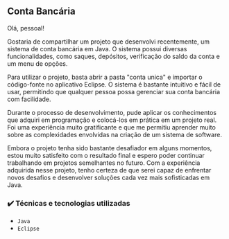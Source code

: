 ## Conta Bancária

Olá, pessoal!

Gostaria de compartilhar um projeto que desenvolvi recentemente, um sistema de conta bancária em Java. O sistema possui diversas funcionalidades, como saques, depósitos, verificação do saldo da conta e um menu de opções.

Para utilizar o projeto, basta abrir a pasta "conta unica" e importar o código-fonte no aplicativo Eclipse. O sistema é bastante intuitivo e fácil de usar, permitindo que qualquer pessoa possa gerenciar sua conta bancária com facilidade.

Durante o processo de desenvolvimento, pude aplicar os conhecimentos que adquiri em programação e colocá-los em prática em um projeto real. Foi uma experiência muito gratificante e que me permitiu aprender muito sobre as complexidades envolvidas na criação de um sistema de software.

Embora o projeto tenha sido bastante desafiador em alguns momentos, estou muito satisfeito com o resultado final e espero poder continuar trabalhando em projetos semelhantes no futuro. Com a experiência adquirida nesse projeto, tenho certeza de que serei capaz de enfrentar novos desafios e desenvolver soluções cada vez mais sofisticadas em Java.

### ✔️ Técnicas e tecnologias utilizadas

- ``Java``
- ``Eclipse``
